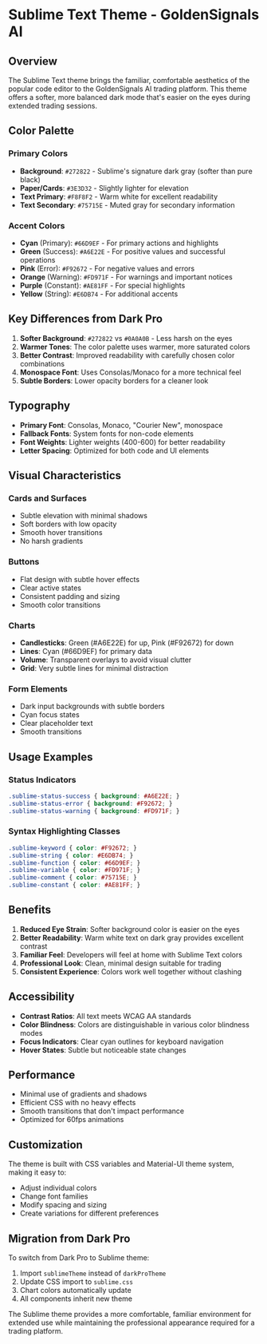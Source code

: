 # Sublime Text Theme - GoldenSignals AI

## Overview

The Sublime Text theme brings the familiar, comfortable aesthetics of the popular code editor to the GoldenSignals AI trading platform. This theme offers a softer, more balanced dark mode that's easier on the eyes during extended trading sessions.

## Color Palette

### Primary Colors
- **Background**: `#272822` - Sublime's signature dark gray (softer than pure black)
- **Paper/Cards**: `#3E3D32` - Slightly lighter for elevation
- **Text Primary**: `#F8F8F2` - Warm white for excellent readability
- **Text Secondary**: `#75715E` - Muted gray for secondary information

### Accent Colors
- **Cyan** (Primary): `#66D9EF` - For primary actions and highlights
- **Green** (Success): `#A6E22E` - For positive values and successful operations
- **Pink** (Error): `#F92672` - For negative values and errors
- **Orange** (Warning): `#FD971F` - For warnings and important notices
- **Purple** (Constant): `#AE81FF` - For special highlights
- **Yellow** (String): `#E6DB74` - For additional accents

## Key Differences from Dark Pro

1. **Softer Background**: `#272822` vs `#0A0A0B` - Less harsh on the eyes
2. **Warmer Tones**: The color palette uses warmer, more saturated colors
3. **Better Contrast**: Improved readability with carefully chosen color combinations
4. **Monospace Font**: Uses Consolas/Monaco for a more technical feel
5. **Subtle Borders**: Lower opacity borders for a cleaner look

## Typography

- **Primary Font**: Consolas, Monaco, "Courier New", monospace
- **Fallback Fonts**: System fonts for non-code elements
- **Font Weights**: Lighter weights (400-600) for better readability
- **Letter Spacing**: Optimized for both code and UI elements

## Visual Characteristics

### Cards and Surfaces
- Subtle elevation with minimal shadows
- Soft borders with low opacity
- Smooth hover transitions
- No harsh gradients

### Buttons
- Flat design with subtle hover effects
- Clear active states
- Consistent padding and sizing
- Smooth color transitions

### Charts
- **Candlesticks**: Green (#A6E22E) for up, Pink (#F92672) for down
- **Lines**: Cyan (#66D9EF) for primary data
- **Volume**: Transparent overlays to avoid visual clutter
- **Grid**: Very subtle lines for minimal distraction

### Form Elements
- Dark input backgrounds with subtle borders
- Cyan focus states
- Clear placeholder text
- Smooth transitions

## Usage Examples

### Status Indicators
```css
.sublime-status-success { background: #A6E22E; }
.sublime-status-error { background: #F92672; }
.sublime-status-warning { background: #FD971F; }
```

### Syntax Highlighting Classes
```css
.sublime-keyword { color: #F92672; }
.sublime-string { color: #E6DB74; }
.sublime-function { color: #66D9EF; }
.sublime-variable { color: #FD971F; }
.sublime-comment { color: #75715E; }
.sublime-constant { color: #AE81FF; }
```

## Benefits

1. **Reduced Eye Strain**: Softer background color is easier on the eyes
2. **Better Readability**: Warm white text on dark gray provides excellent contrast
3. **Familiar Feel**: Developers will feel at home with Sublime Text colors
4. **Professional Look**: Clean, minimal design suitable for trading
5. **Consistent Experience**: Colors work well together without clashing

## Accessibility

- **Contrast Ratios**: All text meets WCAG AA standards
- **Color Blindness**: Colors are distinguishable in various color blindness modes
- **Focus Indicators**: Clear cyan outlines for keyboard navigation
- **Hover States**: Subtle but noticeable state changes

## Performance

- Minimal use of gradients and shadows
- Efficient CSS with no heavy effects
- Smooth transitions that don't impact performance
- Optimized for 60fps animations

## Customization

The theme is built with CSS variables and Material-UI theme system, making it easy to:
- Adjust individual colors
- Change font families
- Modify spacing and sizing
- Create variations for different preferences

## Migration from Dark Pro

To switch from Dark Pro to Sublime theme:
1. Import `sublimeTheme` instead of `darkProTheme`
2. Update CSS import to `sublime.css`
3. Chart colors automatically update
4. All components inherit new theme

The Sublime theme provides a more comfortable, familiar environment for extended use while maintaining the professional appearance required for a trading platform. 